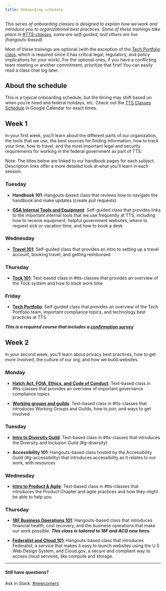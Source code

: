 ```yaml
---
title: Onboarding schedule
---
```


_This series of onboarding classes is designed to explain how we work and introduce you to organizational best practices. Some of these trainings take place in [#TTS-classes](https://gsa-tts.slack.com/messages/TTS-classes/), some are self-guided, and others are live (hangouts-based)._

Most of these trainings are optional (with the exception of the [Tech Portfolio class]({{site.baseurl}}/intro-to-18f-infrastructure), which is required since it has critical legal, regulatory, and policy implications for your work). For the optional ones, if you have a conflicting team meeting or another commitment, prioritize that first! You can easily read a class chat log later.

## About the schedule

This is a typical onboarding schedule, but the timing may shift based on when you’re hired and federal holidays, etc. Check out the [TTS Classes Schedule](https://calendar.google.com/calendar/embed?src=gsa.gov_gi2e1fc66fh4v5in8ogsm0v8oo%40group.calendar.google.com&ctz=America%2FChicago) in Google Calendar for exact times.

## Week 1
In your first week, you’ll learn about the different parts of our organization, the tools that we use, the best sources for finding information, how to track your time, how to travel, and the most important legal and security requirements for working in the federal government as part of TTS.

Note: The titles below are linked to our handbook pages for each subject. Description links offer a more detailed look at what you’ll learn in each session.

### Tuesday
* **Handbook 101**: Hangouts-based class that reviews how to navigate the handbook and make updates (create pull requests)

* [**GSA Internal Tools and Equipment**]({{site.baseurl}}/gsa-internal-tools): Self-guided class that provides links to the important internal tools that we use frequently at TTS, including how to receive equipment, helpful government websites, where to request sick or vacation time, and how to book a desk

### Wednesday

* [**Travel 101**]({{site.baseurl}}/travel-101): Self-guided class that provides an intro to setting up a travel account, booking travel, and getting reimbursed

### Thursday
* [**Tock 101**]({{site.baseurl}}/tock): Text-based class in #tts-classes that provides an overview of the Tock system and how to track work time

### Friday
* [**Tech Portfolio**]({{site.baseurl}}/intro-to-18f-intro-to-tts-tech-portfolio): Self-guided class that provides an overview of the Tech Portfolio team, important compliance topics, and technology best practices at TTS

***This is a required course that includes a [confirmation survey](https://goo.gl/forms/VP4Ci9Ed3r6UxG6H3)***

## Week 2
In your second week, you’ll learn about privacy best practices, how to get more involved, the culture of our org, and how we build websites.

### Monday
* [**Hatch Act, FOIA, Ethics, and Code of Conduct**](https://github.com/18F/code-of-conduct/blob/master/code-of-conduct.md): Text-based class in #tts-classes that provides an overview of important governance compliance topics

* [**Working groups and guilds**]({{site.baseurl}}/working-groups-and-guilds-101): Text-based class in #tts-classes that introduces Working Groups and Guilds, how to join, and ways to get involved

### Tuesday

* [**Intro to Diversity Guild**]({{site.baseurl}}/diversity): Text-based class in #tts-classes that introduces the Diversity and Inclusion Guild (#g-diversity)

* **Accessibility 101**: Hangouts-based class hosted by the Accessibility Guild (#g-accessibility) that introduces accessibility as it relates to our work, with resources

### Wednesday
* [**Intro to Product & Agile**]({{site.baseurl}}/product): Text-based class in #tts-classes that introduces the Product Chapter and agile practices and how they might be able to help you

### Thursday
* [**18F Business Operations 101**](https://goo.gl/TMPYZ1): Hangouts-based class that introduces financial health, cost recovery, and the business operations that make our work possible.  ***This class is tailored to 18F and ACQ new hires.***

* [**Federalist and Cloud 101**]({{site.baseurl}}/federalist): Hangouts-based class that introduces Federalist, a service that makes it easy to launch websites using the U.S Web Design System, and Cloud.gov, a secure and compliant way to access cloud services, like compute and storage.

---

#### Still have questions?

Ask in Slack: [#newcomers](https://gsa-tts.slack.com/messages/newcomers)
